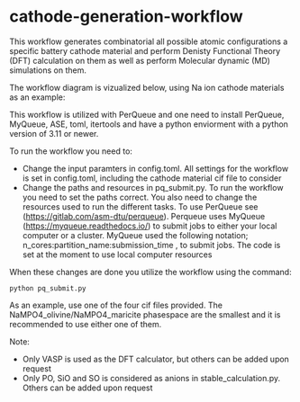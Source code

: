 # cathode-generation-workflow

This workflow generates combinatorial all possible atomic configurations a specific battery cathode material and perform Denisty Functional Theory (DFT) calculation on them as well as perform Molecular dynamic (MD) simulations on them.

The workflow diagram is vizualized below, using Na ion cathode materials as an example:


This workflow is utilized with PerQueue and one need to install PerQueue, MyQueue, ASE, toml, itertools and have a python enviorment with a python version of 3.11 or newer.

To run the workflow you need to:
- Change the input paramters in config.toml. All settings for the workflow is set in config.toml, including the cathode material cif file to consider
- Change the paths and resources in pq_submit.py. To run the workflow you need to set the paths correct. You also need to change the resources used to run the different tasks. To use PerQueue see (https://gitlab.com/asm-dtu/perqueue). Perqueue uses MyQueue (https://myqueue.readthedocs.io/) to submit jobs to either your local computer or a cluster. MyQueue used the following notation;  n_cores:partition_name:submission_time , to submit jobs. The code is set at the moment to use local computer resources

When these changes are done you utilize the workflow using the command:
```
python pq_submit.py
```
As an example, use one of the four cif files provided. The NaMPO4_olivine/NaMPO4_maricite phasespace are the smallest and it is recommended to use either one of them.

Note: 
- Only VASP is used as the DFT calculator, but others can be added upon request
- Only PO, SiO and SO is considered as anions in stable_calculation.py. Others can be added upon request
